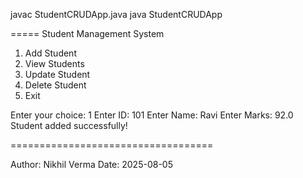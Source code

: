 javac StudentCRUDApp.java
 java StudentCRUDApp

===== Student Management System 
1. Add Student
2. View Students
3. Update Student
4. Delete Student
5. Exit

Enter your choice: 1
Enter ID: 101
Enter Name: Ravi
Enter Marks: 92.0
Student added successfully!

===================================

Author: Nikhil Verma
Date: 2025-08-05

